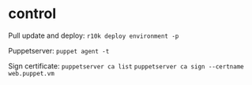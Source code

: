 # control

Pull update and deploy:
`r10k deploy environment -p`

Puppetserver:
`puppet agent -t`

Sign certificate:
`puppetserver ca list`
`puppetserver ca sign --certname web.puppet.vm `